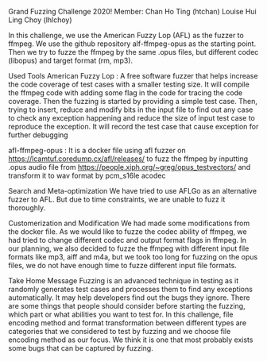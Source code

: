Grand Fuzzing Challenge 2020!
Member:
Chan Ho Ting (htchan)
Louise Hui Ling Choy (lhlchoy)

In this challenge, we use the American Fuzzy Lop (AFL) as the fuzzer to ffmpeg. We use the github repository alf-ffmpeg-opus as the starting point. Then we try to fuzze the ffmpeg by the same .opus files, but different codec (libopus) and target format (rm, mp3).

Used Tools
American Fuzzy Lop : A free software fuzzer that helps increase the code coverage of test cases with a smaller testing size. It will compile the ffmpeg code with adding some flag in the code for tracing the code coverage. Then the fuzzing is started by providing a simple test case. Then, trying to insert, reduce and modify bits in the input file to find out any case to check any exception happening and reduce the size of input test case to reproduce the exception. It will record the test case that cause exception for further debugging

afl-ffmpeg-opus : It is a docker file using afl fuzzer on https://lcamtuf.coredump.cx/afl/releases/ to fuzz the ffmpeg by inputting .opus audio file from https://people.xiph.org/~greg/opus_testvectors/ and transform it to wav format by pcm_s16le acodec

Search and Meta-optimization
We have tried to use AFLGo as an alternative fuzzer to AFL. But due to time constraints, we are unable to fuzz it thoroughly.



Customerization and Modification
We had made some modifications from the docker file. As we would like to fuzze the codec ability of ffmpeg, we had tried to change different codec and output format flags in ffmpeg. In our planning, we also decided to fuzze the ffmpeg with different input file formats like mp3, aiff and m4a, but we took too long for fuzzing on the opus files, we do not have enough time to fuzze different input file formats.

Take Home Message
Fuzzing is an advanced technique in testing as it randomly generates test cases and processes them to find any exceptions automatically. It may help developers find out the bugs they ignore. There are some things that people should consider before starting the fuzzing, which part or what abilities you want to test for. In this challenge, file encoding method and format transformation between different types are categories that we considered to test by fuzzing and we choose file encoding method as our focus. We think it is one that most probably exists some bugs that can be captured by fuzzing.
